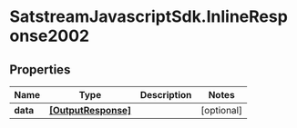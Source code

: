 # SatstreamJavascriptSdk.InlineResponse2002

## Properties
Name | Type | Description | Notes
------------ | ------------- | ------------- | -------------
**data** | [**[OutputResponse]**](OutputResponse.md) |  | [optional] 
